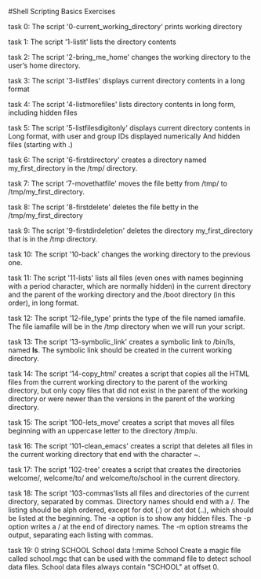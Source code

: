 #Shell Scripting Basics Exercises

task 0: The script '0-current_working_directory' prints working directory

task 1: The script '1-listit' lists the directory contents

task 2: The script '2-bring_me_home' changes the working directory to the user’s home directory.

task 3: The script '3-listfiles' displays current directory contents in a long format

task 4: The script '4-listmorefiles' lists directory contents in long form, including hidden files

task 5: The script '5-listfilesdigitonly' displays current directory contents in Long format, with user and group IDs displayed numerically And hidden files (starting with .)

task 6: The script '6-firstdirectory' creates a directory named my_first_directory in the /tmp/ directory.

task 7: The script '7-movethatfile' moves the file betty from /tmp/ to /tmp/my_first_directory.

task 8: The script '8-firstdelete' deletes the file betty in the /tmp/my_first_directory

task 9: The script '9-firstdirdeletion' deletes the directory my_first_directory that is in the /tmp directory.

task 10: The script '10-back' changes the working directory to the previous one.

task 11: The script '11-lists' lists all files (even ones with names beginning with a period character, which are normally hidden) in the current directory and the parent of the working directory and the /boot directory (in this order), in long format.

task 12: The script '12-file_type' prints the type of the file named iamafile. The file iamafile will be in the /tmp directory when we will run your script.

task 13: The script '13-symbolic_link' creates a symbolic link to /bin/ls, named __ls__. The symbolic link should be created in the current working directory.

task 14: The script '14-copy_html' creates a script that copies all the HTML files from the current working directory to the parent of the working directory, but only copy files that did not exist in the parent of the working directory or were newer than the versions in the parent of the working directory.

task 15: The script '100-lets_move' creates a script that moves all files beginning with an uppercase letter to the directory /tmp/u.

task 16: The script '101-clean_emacs' creates a script that deletes all files in the current working directory that end with the character ~.

task 17: The script '102-tree' creates a script that creates the directories welcome/, welcome/to/ and welcome/to/school in the current directory.

task 18: The script '103-commas'lists all files and directories of the current directory, separated by commas. Directory names should end with a /. The listing should be alph ordered, except for dot (.) or dot dot (..), which should be listed at the beginning. The -a option is to show any hidden files. The -p option writes a / at the end of directory names. The -m option streams the output, separating each listing with commas.

task 19: 0 string SCHOOL School data !:mime School Create a magic file called school.mgc that can be used with the command file to detect school data files. School data files always contain "SCHOOL" at offset 0.
